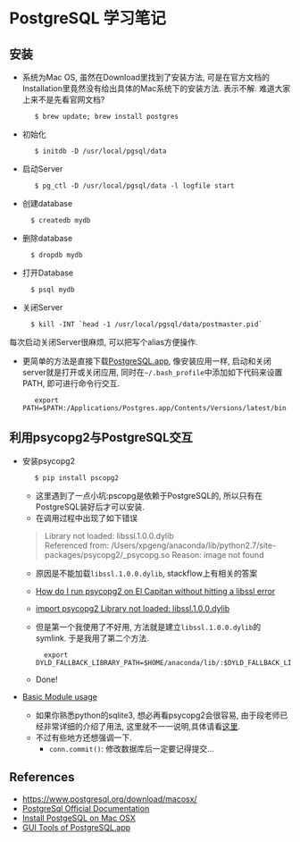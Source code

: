 # PostgreSQL 学习笔记

## 安装
- 系统为Mac OS, 虽然在Download里找到了安装方法, 可是在官方文档的Installation里竟然没有给出具体的Mac系统下的安装方法. 表示不解. 难道大家上来不是先看官网文档?

         $ brew update; brew install postgres


- 初始化

         $ initdb -D /usr/local/pgsql/data


- 启动Server

         $ pg_ctl -D /usr/local/pgsql/data -l logfile start


- 创建database

        $ createdb mydb

- 删除database

        $ dropdb mydb

- 打开Database

        $ psql mydb

- 关闭Server

        $ kill -INT `head -1 /usr/local/pgsql/data/postmaster.pid`

每次启动关闭Server很麻烦, 可以把写个alias方便操作.

- 更简单的方法是直接下载[PostgreSQL.app](http://postgresapp.com/), 像安装应用一样, 启动和关闭server就是打开或关闭应用, 同时在`~/.bash_profile`中添加如下代码来设置PATH, 即可进行命令行交互.

         export PATH=$PATH:/Applications/Postgres.app/Contents/Versions/latest/bin


## 利用psycopg2与PostgreSQL交互
- 安装psycopg2

         $ pip install pscopg2
    
    - 这里遇到了一点小坑:pscopg是依赖于PostgreSQL的, 所以只有在PostgreSQL装好后才可以安装.
    - 在调用过程中出现了如下错误

    > Library not loaded: libssl.1.0.0.dylib  
  Referenced from: /Users/xpgeng/anaconda/lib/python2.7/site-packages/psycopg2/_psycopg.so
  Reason: image not found
   
    - 原因是不能加载`libssl.1.0.0.dylib`, stackflow上有相关的答案
    - [How do I run psycopg2 on El Capitan without hitting a libssl error](http://stackoverflow.com/questions/32978365/how-do-i-run-psycopg2-on-el-capitan-without-hitting-a-libssl-error)
    - [import psycopg2 Library not loaded: libssl.1.0.0.dylib](http://stackoverflow.com/questions/27264574/import-psycopg2-library-not-loaded-libssl-1-0-0-dylib)
    - 但是第一个我使用了不好用, 方法就是建立`libssl.1.0.0.dylib`的symlink. 于是我用了第二个方法.
    
            export DYLD_FALLBACK_LIBRARY_PATH=$HOME/anaconda/lib/:$DYLD_FALLBACK_LIBRARY_PATH
            
    - Done!
 
- [Basic Module usage](http://initd.org/psycopg/docs/)
    - 如果你熟悉python的sqlite3, 想必再看psycopg2会很容易, 由于段老师已经非常详细的介绍了用法, 这里就不一一说明,具体请看[这里](https://github.com/memect/kg-beijing/tree/master/KG-PostgreSQL/KG-PostgreSQL).
    - 不过有些地方还想强调一下.
        - `conn.commit()`: 修改数据库后一定要记得提交... 





## References
- <https://www.postgresql.org/download/macosx/>
- [PostgreSql Official Documentation](https://www.postgresql.org/docs/9.5/static/index.html)
- [Install PostgeSQL on Mac OSX](https://www.postgresql.org/download/macosx/)
- [GUI Tools of PostgreSQL.app](http://postgresapp.com/documentation/gui-tools.html)